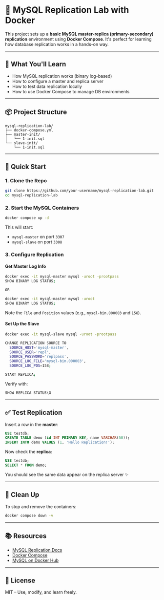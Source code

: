 # 🐬 MySQL Replication Lab with Docker

This project sets up a **basic MySQL master-replica (primary-secondary) replication** environment using **Docker Compose**. It's perfect for learning how database replication works in a hands-on way.

---

## 🧠 What You'll Learn

- How MySQL replication works (binary log-based)
- How to configure a master and replica server
- How to test data replication locally
- How to use Docker Compose to manage DB environments

---

## 📦 Project Structure

```
mysql-replication-lab/
├── docker-compose.yml
├── master-init/
│   └── 1-init.sql
└── slave-init/
    └── 1-init.sql
```

---

## 🚀 Quick Start

### 1. Clone the Repo

```bash
git clone https://github.com/your-username/mysql-replication-lab.git
cd mysql-replication-lab
```

### 2. Start the MySQL Containers

```bash
docker compose up -d
```

This will start:

- `mysql-master` on port `3307`
- `mysql-slave` on port `3308`

### 3. Configure Replication

#### Get Master Log Info

```bash
docker exec -it mysql-master mysql -uroot -prootpass
SHOW BINARY LOG STATUS;

OR

docker exec -it mysql-master mysql -uroot
SHOW BINARY LOG STATUS;
```

Note the `File` and `Position` values (e.g., `mysql-bin.000003` and `158`).

#### Set Up the Slave

```bash
docker exec -it mysql-slave mysql -uroot -prootpass

CHANGE REPLICATION SOURCE TO
  SOURCE_HOST='mysql-master',
  SOURCE_USER='repl',
  SOURCE_PASSWORD='replpass',
  SOURCE_LOG_FILE='mysql-bin.000003',
  SOURCE_LOG_POS=158;

START REPLICA;
```

Verify with:

```sql
SHOW REPLICA STATUS\G
```

---

## ✅ Test Replication

Insert a row in the **master**:

```sql
USE testdb;
CREATE TABLE demo (id INT PRIMARY KEY, name VARCHAR(50));
INSERT INTO demo VALUES (1, 'Hello Replication!');
```

Now check the **replica**:

```sql
USE testdb;
SELECT * FROM demo;
```

You should see the same data appear on the replica server ✨

---

## 🧹 Clean Up

To stop and remove the containers:

```bash
docker compose down -v
```

---

## 📚 Resources

- [MySQL Replication Docs](https://dev.mysql.com/doc/refman/8.0/en/replication.html)
- [Docker Compose](https://docs.docker.com/compose/)
- [MySQL on Docker Hub](https://hub.docker.com/_/mysql)

---

## 📄 License

MIT – Use, modify, and learn freely.
